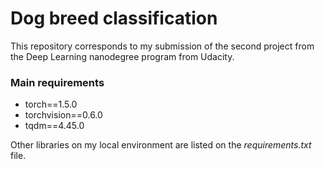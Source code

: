# Dog breed classification

This repository corresponds to my submission of the second project from the Deep Learning nanodegree program from Udacity.

### Main requirements

* torch==1.5.0
* torchvision==0.6.0
* tqdm==4.45.0

Other libraries on my local environment are listed on the *requirements.txt* file.
